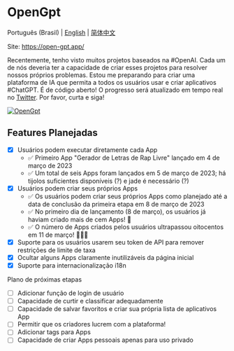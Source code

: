 # OpenGpt

Português (Brasil) | [English](./README.md) | [简体中文](./README-zh_CN.md)

Site: https://open-gpt.app/

Recentemente, tenho visto muitos projetos baseados na #OpenAI. Cada um de nós deveria ter a capacidade de criar esses projetos para resolver nossos próprios problemas.
Estou me preparando para criar uma plataforma de IA que permita a todos os usuários usar e criar aplicativos #ChatGPT. É de código aberto!
O progresso será atualizado em tempo real no [Twitter](https://twitter.com/EclipsePrayer). Por favor, curta e siga!

[![OpenGpt](./public/screenshot.png)](https://twitter.com/EclipsePrayer)

## Features Planejadas

- [x] Usuários podem executar diretamente cada App
  - ✅ Primeiro App "Gerador de Letras de Rap Livre" lançado em 4 de março de 2023
  - ✅ Um total de seis Apps foram lançados em 5 de março de 2023; há tijolos suficientes disponíveis (?) e jade é necessário (?)
- [x] Usuários podem criar seus próprios Apps
  - ✅ Os usuários podem criar seus próprios Apps como planejado até a data de conclusão da primeira etapa em 8 de março de 2023
  - ✅  No primeiro dia de lançamento (8 de março), os usuários já haviam criado mais de cem Apps! 🤯
  - ✅ O número de Apps criados pelos usuários ultrapassou oitocentos em 11 de março! 🤯🤯🤯
- [x] Suporte para os usuários usarem seu token de API para remover restrições de limite de taxa
- [x] Ocultar alguns Apps claramente inutilizáveis da página inicial
- [x] Suporte para internacionalização i18n

Plano de próximas etapas

- [ ] Adicionar função de login de usuário
- [ ] Capacidade de curtir e classificar adequadamente
- [ ] Capacidade de salvar favoritos e criar sua própria lista de aplicativos App
- [ ] Permitir que os criadores lucrem com a plataforma!
- [ ] Adicionar tags para Apps
- [ ] Capacidade de criar Apps pessoais apenas para uso privado
